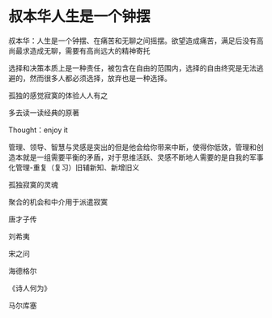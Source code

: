 # 叔本华人生是一个钟摆

叔本华：人生是一个钟摆、在痛苦和无聊之间摇摆。欲望造成痛苦，满足后没有高尚最求造成无聊，需要有高尚远大的精神寄托

选择和决策本质上是一种责任，被包含在自由的范围内，选择的自由终究是无法逃避的，然而很多人都必须选择，放弃也是一种选择。

孤独的感觉寂寞的体验人人有之

多去读一读经典的原著

Thought：enjoy it

管理、领导、智慧与灵感是突出的但是他会给你带来中断，使得你低效，管理和创造本就是一组需要平衡的矛盾，对于思维活跃、灵感不断地人需要的是自我的军事化管理-重复（复习）旧辅新知、新增旧义

孤独寂寞的灵魂

聚合的机会和中介用于派遣寂寞

唐才子传

刘希夷

宋之问

海德格尔

《诗人何为》

马尔库塞

 

 


 
